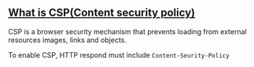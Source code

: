 <h2><u>What is CSP(Content security policy)</u></h2>

CSP is a browser security mechanism that prevents loading 
from external resources images, links and objects.

To enable CSP, HTTP respond must include `Content-Seurity-Policy` 

